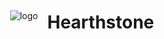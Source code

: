 <div style="text-align: center; display: flex; justify-content: center; align-items: center; gap: 15px;">

<img src="https://d39zum0jwvcigt.cloudfront.net/_next/static/images/favicon-26fee764260df962d89ab55cd879bc81.ico" alt="logo">

<h1>Hearthstone</h1>

</div>

> 
